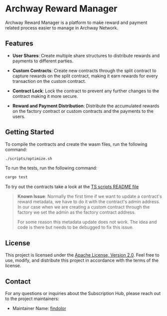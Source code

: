 # Archway Reward Manager

Archway Reward Manager is a platform to make reward and payment related process easier to manage in Archway Network.

## Features

- **User Shares**: Create multiple share structures to distribute rewards and payments to different parties.

- **Custom Contracts**: Create new contracts through the split contract to capture rewards on the split contract, making it earn rewards for every transaction on the custom contract.

- **Contract Lock**: Lock the contract to prevent any further changes to the contract making it more secure.

- **Reward and Payment Distribution**: Distribute the accumulated rewards on the factory contract or custom contracts and the payments to the users.

## Getting Started

To compile the contracts and create the wasm files, run the following command:

```bash
./scripts/optimize.sh
```

To run the tests, run the following command:

```bash
cargo test
```

To try out the contracts take a look at the [TS scripts README file](./scripts/ts/README.md)

> **Known Issue**: Normally the first time if we want to update a contract's reward metadata, we have to do it with the contract's admin address. In our case when we are creating a custom contract through the factory we set the admin as the factory contract address.
>
> For some reason this metadata update does not work. The idea and code is there but needs to be debugged to fix this issue.

## License

This project is licensed under the [Apache License, Version 2.0](./LICENSE). Feel free to use, modify, and distribute this project in accordance with the terms of the license.

## Contact

For any questions or inquiries about the Subscription Hub, please reach out to the project maintainers:

- Maintainer Name: [findolor](https://github.com/findolor)
